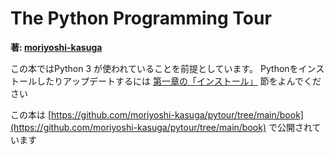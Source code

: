 # The Python Programming Tour

**著: [moriyoshi-kasuga](https://github.com/moriyoshi-kasuga)**

この本ではPython 3 が使われていることを前提としています。
Pythonをインストールしたりアップデートするには [第一章の「インストール」](./ch01-01-installation.md) 節をよんでください

この本は [https://github.com/moriyoshi-kasuga/pytour/tree/main/book](https://github.com/moriyoshi-kasuga/pytour/tree/main/book) で公開されています
